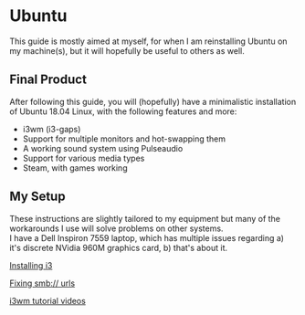 # Ubuntu
This guide is mostly aimed at myself, for when I am reinstalling Ubuntu on my machine(s), but it will hopefully be useful to others as well.

## Final Product
After following this guide, you will (hopefully) have a minimalistic installation of Ubuntu 18.04 Linux, with the following features and more:

* i3wm (i3-gaps)
* Support for multiple monitors and hot-swapping them
* A working sound system using Pulseaudio
* Support for various media types
* Steam, with games working

## My Setup
These instructions are slightly tailored to my equipment but many of the workarounds I use will solve problems on other systems.  
I have a Dell Inspiron 7559 laptop, which has multiple issues regarding a) it's discrete NVidia 960M graphics card, b) that's about it.

[Installing i3](ttps://benjames.io/2017/09/03/installing-i3-gaps-on-ubuntu-16-04/)

[Fixing smb:// urls](https://ubuntuforums.org/showthread.php?t=2313938)

[i3wm tutorial videos](https://www.youtube.com/playlist?list=PL5ze0DjYv5DbCv9vNEzFmP6sU7ZmkGzcf)

